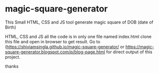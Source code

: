 # magic-square-generator
This Small HTML, CSS and JS tool generate magic square of DOB (date of Birth)

HTML, CSS and JS all the code is in only one file named index.html clone this file and open in browser to get result.
Go to (https://shiviamsingla.github.io/magic-square-generator/ or https://magic-square-generator.blogspot.com/p/blog-page.html for direct output of this project.

thanks
